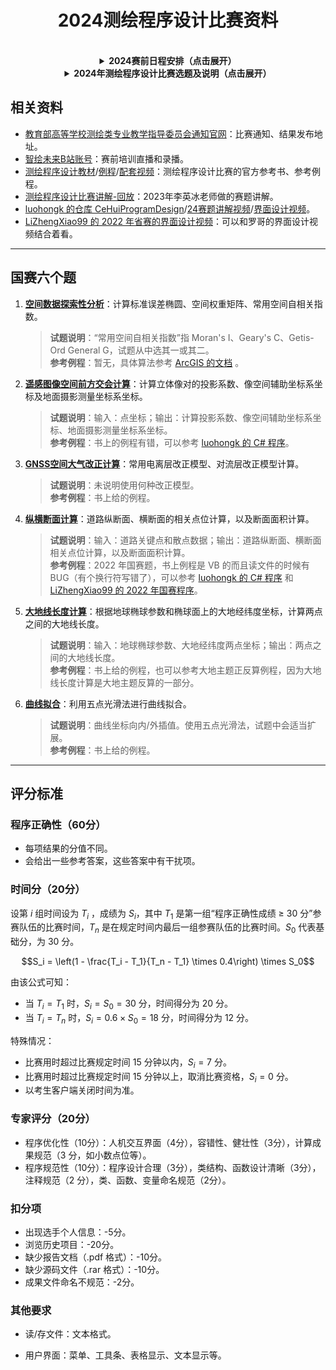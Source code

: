 <div align="center">
    <a name="Top"></a>
 <h1>2024测绘程序设计比赛资料</h1>
</div>
<div align="center">
    <a name="Top"></a>
    <br/>
    <details>
        <summary><strong>2024赛前日程安排（点击展开）</strong></summary>
  <p>
            <img src="https://pic-bed-1316053657.cos.ap-nanjing.myqcloud.com/img/%E8%B5%9B%E5%89%8D%E6%97%A5%E7%A8%8B%E5%AE%89%E6%8E%92.png" alt="赛前日程安排" style="zoom:30%;" />
        </p>
    </details>
    <details>
        <summary><strong>2024年测绘程序设计比赛选题及说明（点击展开）</strong></summary>
  <p>
            <img src="https://pic-bed-1316053657.cos.ap-nanjing.myqcloud.com/img/2024%E5%B9%B4%E7%A8%8B%E5%BA%8F%E8%AE%BE%E8%AE%A1%E6%AF%94%E8%B5%9B%E9%80%89%E9%A2%98%E5%8F%8A%E8%AF%B4%E6%98%8E.png" alt="2024年程序设计比赛选题及说明" style="zoom:30%;" />
        </p>
    </details>
</div>

## 相关资料

* [教育部高等学校测绘类专业教学指导委员会通知官网](https://smt.whu.edu.cn/sshd/dxscxcyznds.htm)：比赛通知、结果发布地址。
* [智绘未来B站账号](https://space.bilibili.com/1965733536)：赛前培训直播和录播。
* [测绘程序设计教材](https://pan.baidu.com/s/1zHryU_X0CNb2JY0wjCn9fA?pwd=aust)/[例程](https://github.com/ybli/bookcode)/[配套视频](https://www.bilibili.com/video/BV1Gh411e7ow)：测绘程序设计比赛的官方参考书、参考例程。
* [测绘程序设计比赛讲解-回放](https://www.bilibili.com/video/BV18s4y1y71P)：2023年李英冰老师做的赛题讲解。
* [luohongk 的仓库 CeHuiProgramDesign](https://github.com/luohongk/CeHuiProgramDesign)/[24赛题讲解视频](https://www.bilibili.com/video/BV1VM4m1R7xY)/[界面设计视频](https://www.bilibili.com/video/BV19x4y127MV)。
* [LiZhengXiao99 的 2022 年省赛的界面设计视频](https://pan.baidu.com/s/1XN0B3IF7GJFRDMTwnh73ew?pwd=aust)：可以和罗哥的界面设计视频结合着看。

---

## 国赛六个题

1. [**空间数据探索性分析**](01-空间数据探索性分析)：计算标准误差椭圆、空间权重矩阵、常用空间自相关指数。

    > **试题说明**：“常用空间自相关指数”指 Moran's I、Geary's C、Getis-Ord General G，试题从中选其一或其二。  
    > **参考例程**：暂无，具体算法参考 [ArcGIS 的文档](https://pro.arcgis.com/zh-cn/pro-app/latest/tool-reference/spatial-statistics/an-overview-of-the-spatial-statistics-toolbox.htm) 。

2. [**遥感图像空间前方交会计算**](02-遥感图像空间前方交会计算)：计算立体像对的投影系数、像空间辅助坐标系坐标及地面摄影测量坐标系坐标。

    > **试题说明**：输入：点坐标；输出：计算投影系数、像空间辅助坐标系坐标、地面摄影测量坐标系坐标。  
    > **参考例程**：书上的例程有错，可以参考 [luohongk 的 C# 程序](https://github.com/luohongk/CeHuiProgramDesign/tree/main/%E9%81%A5%E6%84%9F%E5%BD%B1%E5%83%8F%E7%9A%84%E7%A9%BA%E9%97%B4%E5%89%8D%E6%96%B9%E4%BA%A4%E4%BC%9A)。

3. [**GNSS空间大气改正计算**](03-GNSS空间大气改正计算)：常用电离层改正模型、对流层改正模型计算。

    > **试题说明**：未说明使用何种改正模型。  
    > **参考例程**：书上给的例程。
4. [**纵横断面计算**](04-纵横断面计算)：道路纵断面、横断面的相关点位计算，以及断面面积计算。

    > **试题说明**：输入：道路关键点和散点数据；输出：道路纵断面、横断面相关点位计算，以及断面面积计算。  
    > **参考例程**：2022 年国赛题，书上例程是 VB 的而且读文件的时候有 BUG（有个换行符写错了），可以参考 [luohongk 的 C# 程序](https://github.com/luohongk/CeHuiProgramDesign/tree/main/%E7%BA%B5%E6%A8%AA%E6%96%AD%E9%9D%A2%E8%AE%A1%E7%AE%97) 和 [LiZhengXiao99 的 2022 年国赛程序](2022国赛李贵程-李郑骁-纵横断面（国一）)。
5. [**大地线长度计算**](05-大地线长度计算)：根据地球椭球参数和椭球面上的大地经纬度坐标，计算两点之间的大地线长度。

    > **试题说明**：输入：地球椭球参数、大地经纬度两点坐标；输出：两点之间的大地线长度。  
    > **参考例程**：书上给的例程，也可以参考大地主题正反算例程，因为大地线长度计算是大地主题反算的一部分。
6. [**曲线拟合**](06-曲线拟合)：利用五点光滑法进行曲线拟合。

    > **试题说明**：曲线坐标向内/外插值。使用五点光滑法，试题中会适当扩展。  
    > **参考例程**：书上给的例程。

---

## 评分标准

### 程序正确性（60分）

* 每项结果的分值不同。
* 会给出一些参考答案，这些答案中有干扰项。

### 时间分（20分）

设第 $i$ 组时间设为 $T_i$ ，成绩为 $S_i$，其中 $T_1$ 是第一组“程序正确性成绩 ≥ 30 分”参赛队伍的比赛时间，$T_n$ 是在规定时间内最后一组参赛队伍的比赛时间。$S_0$ 代表基础分，为 30 分。

$$S_i = \left(1 - \frac{T_i - T_1}{T_n - T_1} \times 0.4\right) \times S_0$$

由该公式可知：

* 当 $T_i = T_1$ 时，$S_i = S_0 = 30$ 分，时间得分为 20 分。
* 当 $T_i = T_n$ 时，$S_i = 0.6 \times S_0 = 18$ 分，时间得分为 12 分。

特殊情况：

* 比赛用时超过比赛规定时间 15 分钟以内，$S_i = 7$ 分。
* 比赛用时超过比赛规定时间 15 分钟以上，取消比赛资格，$S_i = 0$ 分。
* 以考生客户端关闭时间为准。

### 专家评分（20分）

* 程序优化性（10分）：人机交互界面（4分），容错性、健壮性（3分），计算成果规范（3
分，如小数点位等）。
* 程序规范性（10分）：程序设计合理（3分），类结构、函数设计清晰（3分），注释规范（2
分），类、函数、变量命名规范（2分）。

### 扣分项

* 出现选手个人信息：-5分。
* 浏览历史项目：-20分。
* 缺少报告文档（.pdf 格式）：-10分。
* 缺少源码文件（.rar 格式）：-10分。
* 成果文件命名不规范：-2分。

### 其他要求

* 读/存文件：文本格式。

* 用户界面：菜单、工具条、表格显示、文本显示等。
